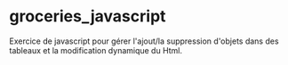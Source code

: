 # groceries_javascript
Exercice de javascript pour gérer l'ajout/la suppression d'objets dans des tableaux et la modification dynamique du Html.
